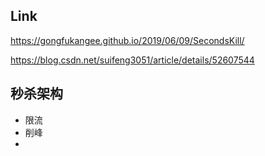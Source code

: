 ## Link

https://gongfukangee.github.io/2019/06/09/SecondsKill/

https://blog.csdn.net/suifeng3051/article/details/52607544



## 秒杀架构

* 限流
* 削峰
* 